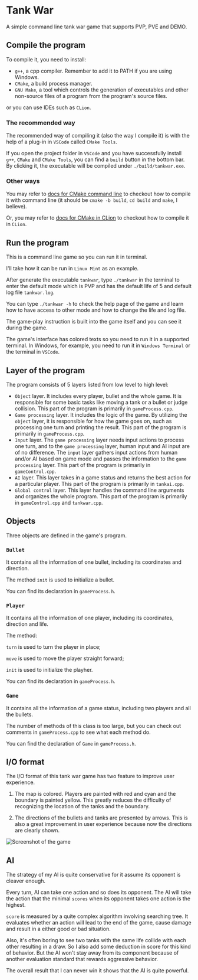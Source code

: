 # Tank War

A simple command line tank war game that supports PVP, PVE and DEMO.

## Compile the program

To compile it, you need to install:

- `g++`, a cpp compiler. Remember to add it to PATH if you are using Windows.
- `CMake`, a build process manager.
- `GNU Make`, a tool which controls the generation of executables and other non-source files of a program from the program's source files.

or you can use IDEs such as `CLion`.

### The recommended way

The recommended way of compiling it (also the way I compile it) is with the help of a plug-in in `VSCode` called `CMake Tools`.

If you open the project folder in `VSCode` and you have successfully install `g++`, `CMake` and `CMake Tools`, you can find a `build` button in the bottom bar. By clicking it, the executable will be compiled under `./build/tankwar.exe`.

### Other ways

You may refer to [docs for CMake command line](https://cmake.org/cmake/help/latest/manual/cmake.1.html) to checkout how to compile it with command line (it should be `cmake -b build`, `cd build` and `make`, I believe).

Or, you may refer to [docs for CMake in CLion](https://www.jetbrains.com/help/clion/quick-cmake-tutorial.html) to checkout how to compile it in `CLion`.

## Run the program

This is a command line game so you can run it in terminal.

I'll take how it can be run in `Linux Mint` as an example.

After generate the executable `tankwar`, type `./tankwar` in the terminal to enter the default mode which is PVP and has the default life of 5 and default log file `tankwar.log`.

You can type `./tankwar -h` to check the help page of the game and learn how to have access to other mode and how to change the life and log file.

The game-play instruction is built into the game itself and you can see it during the game.

The game's interface has colored texts so you need to run it in a supported terminal. In Windows, for example, you need to run it in `Windows Terminal` or the terminal in `VSCode`.

## Layer of the program

The program consists of 5 layers listed from low level to high level:

- `Object` layer. It includes every player, bullet and the whole game. It is responsible for some basic tasks like moving a tank or a bullet or judge collision. This part of the program is primarily in `gameProcess.cpp`.
- `Game processing` layer. It includes the logic of the game. By utilizing the `object` layer, it is responsible for how the game goes on, such as processing one turn and printing the result. This part of the program is primarily in `gameProcess.cpp`.
- `Input` layer. The `game processing` layer needs input actions to process one turn, and to the `game processing` layer, human input and AI input are of no difference. The `input` layer gathers input actions from human and/or AI based on game mode and passes the information to the `game processing` layer. This part of the program is primarily in `gameControl.cpp`.
- `AI` layer. This layer takes in a game status and returns the best action for a particular player. This part of the program is primarily in `tankai.cpp`.
- `Global control` layer. This layer handles the command line arguments and organizes the whole program. This part of the program is primarily in `gameControl.cpp` and `tankwar.cpp`.

## Objects

Three objects are defined in the game's program.

### `Bullet`

It contains all the information of one bullet, including its coordinates and direction.

The method `init` is used to initialize a bullet.

You can find its declaration in `gameProcess.h`.

### `Player`

It contains all the information of one player, including its coordinates, direction and life.

The method:

`turn` is used to turn the player in place;

`move` is used to move the player straight forward;

`init` is used to initialize the playher.

You can find its declaration in `gameProcess.h`.

### `Game`

It contains all the information of a game status, including two players and all the bullets.

The number of methods of this class is too large, but you can check out comments in `gameProcess.cpp` to see what each method do.

You can find the declaration of `Game` in `gameProcess.h`.

## I/O format

The I/O format of this tank war game has two feature to improve user experience.

1. The map is colored. Players are painted with red and cyan and the boundary is painted yellow. This greatly reduces the difficulty of recognizing the location of the tanks and the boundary.

2. The directions of the bullets and tanks are presented by arrows. This is also a great improvement in user experience because now the directions are clearly shown.

![Screenshot of the game](assets/2022-07-16-16-45-36-image.png)

## AI

The strategy of my AI is quite conservative for it assume its opponent is cleaver enough.

Every turn, AI can take one action and so does its opponent. The AI will take the action that the minimal `scores` when its opponent takes one action is the highest.

`score` is measured by a quite complex algorithm involving searching tree. It evaluates whether an action will lead to the end of the game, cause damage and result in a either good or bad situation.

Also, it's often boring to see two tanks with the same life collide with each other resulting in a draw. So I also add some deduction in score for this kind of behavior. But the AI won't stay away from its component because of another evaluation standard that rewards aggressive behavior.

The overall result that I can never win it shows that the AI is quite powerful.
